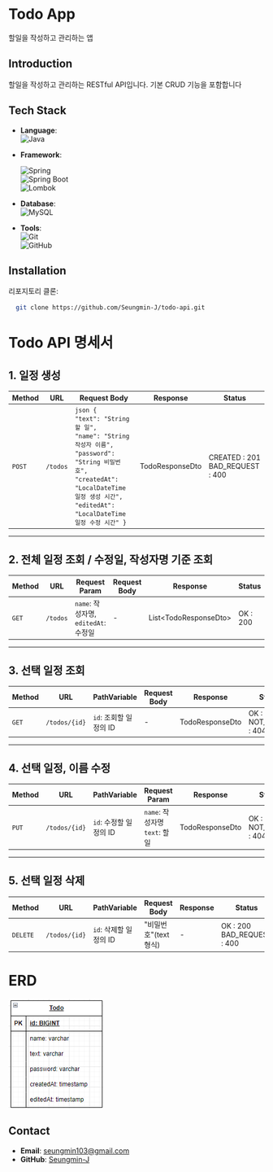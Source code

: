 # Todo App
할일을 작성하고 관리하는 앱<br>
## Introduction
할일을 작성하고 관리하는 RESTful API입니다. 기본 CRUD 기능을 포함합니다
<br>
## Tech Stack
  - **Language**:  
  ![Java](https://img.shields.io/badge/Java-ED8B00?style=for-the-badge&logo=openjdk&logoColor=white)
- **Framework**:

  ![Spring](https://img.shields.io/badge/Spring-6DB33F?style=for-the-badge&logo=spring&logoColor=white)  
  ![Spring Boot](https://img.shields.io/badge/Spring%20Boot-6DB33F?style=for-the-badge&logo=spring-boot&logoColor=white)  
  ![Lombok](https://img.shields.io/badge/Lombok-red?style=for-the-badge&logo=lombok&logoColor=white)

- **Database**:  
  ![MySQL](https://img.shields.io/badge/MySQL-005C84?style=for-the-badge&logo=mysql&logoColor=white)

- **Tools**:  
  ![Git](https://img.shields.io/badge/Git-F05033?style=for-the-badge&logo=git&logoColor=white)  
  ![GitHub](https://img.shields.io/badge/GitHub-181717?style=for-the-badge&logo=github&logoColor=white)

## Installation
리포지토리 클론:
```bash
  git clone https://github.com/Seungmin-J/todo-api.git
```

# **Todo API 명세서**

## **1. 일정 생성**
| **Method** | **URL**  | **Request Body**                                                                                                                                                                                                                  | **Response**                                                                                                                                           | **Status**                           |
|------------|----------|-----------------------------------------------------------------------------------------------------------------------------------------------------------------------------------------------------------------------------------|--------------------------------------------------------------------------------------------------------------------------------------------------------|--------------------------------------|
| `POST`     | `/todos` | ```json { ```<br/> ```"text": "String 할 일",```<br/> ``` "name": "String 작성자 이름", ```<br/> ``` "password": "String 비밀번호", ```<br/> ```"createdAt": "LocalDateTime 일정 생성 시간", ```<br/> ```"editedAt": "LocalDateTime 일정 수정 시간" }``` | TodoResponseDto | CREATED : 201<br/> BAD_REQUEST : 400 |

---

## **2. 전체 일정 조회 / 수정일, 작성자명 기준 조회**
| **Method** | **URL** | **Request Param**             | **Request Body** | **Response**           | **Status** |
|------------|---------|-------------------------------|------------------|------------------------|------------|
| `GET`      | `/todos` | `name`: 작성자명, `editedAt`: 수정일 |  -               | List\<TodoResponseDto> | OK : 200   |

---

## **3. 선택 일정 조회**
| **Method** | **URL** | **PathVariable** | **Request Body** | **Response**    | **Status**                   |
|------------|---------|--------------------|------------------|-----------------|------------------------------|
| `GET`      | `/todos/{id}` | `id`: 조회할 일정의 ID | -                | TodoResponseDto | OK : 200<br/>NOT_FOUND : 404 |

---

## **4. 선택 일정, 이름 수정**
| **Method** | **URL** | **PathVariable** | **Request Param** | **Response**    | **Status** |
|------------|---------|--------------------|------------------|-----------------|------------|
| `PUT`      | `/todos/{id}` | `id`: 수정할 일정의 ID | `name`: 작성자명 `text`: 할일 | TodoResponseDto | OK : 200<br/>NOT_FOUND : 404          |

---

## **5. 선택 일정 삭제**
| **Method** | **URL** | **PathVariable** | **Request Body**              | **Response** | **Status** |
|------------|---------|-------------------|-------------------------------|--------------|------------|
| `DELETE`   | `/todos/{id}` | `id`: 삭제할 일정의 ID | "비밀번호"(text형식) | -            | OK : 200<br/>BAD_REQUEST : 400          |


# **ERD**
![img.png](src/main/resources/static/img.png)

## Contact
- **Email**: [seungmin103@gmail.com](mailto:seungmin103@gmail.com)  
- **GitHub**: [Seungmin-J](https://github.com/Seungmin-J)  

